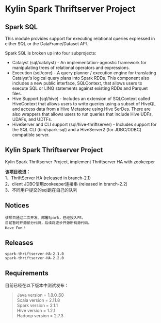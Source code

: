 # Kylin Spark Thriftserver Project
## Spark SQL

This module provides support for executing relational queries expressed in either SQL or the DataFrame/Dataset API.

Spark SQL is broken up into four subprojects:
 - Catalyst (sql/catalyst) - An implementation-agnostic framework for manipulating trees of relational operators and expressions.
 - Execution (sql/core) - A query planner / execution engine for translating Catalyst's logical query plans into Spark RDDs.  This component also includes a new public interface, SQLContext, that allows users to execute SQL or LINQ statements against existing RDDs and Parquet files.
 - Hive Support (sql/hive) - Includes an extension of SQLContext called HiveContext that allows users to write queries using a subset of HiveQL and access data from a Hive Metastore using Hive SerDes.  There are also wrappers that allows users to run queries that include Hive UDFs, UDAFs, and UDTFs.
 - HiveServer and CLI support (sql/hive-thriftserver) - Includes support for the SQL CLI (bin/spark-sql) and a HiveServer2 (for JDBC/ODBC) compatible server.
 
## Kylin Spark Thriftserver Project
Kylin Spark Thriftserver Project, implement Thriftserver HA with zookeeper

**该项目改进：**  
1、ThriftServer HA (released in branch-2.1)  
2、client JDBC使用zookeeper连接串 (released in branch-2.2)  
3、不同用户提交的sql跑在自己的队列  

## Notices

```
该项目通过二次开发、部署Spark，已经投入PE。
目前暂时开源部分代码，后续将逐步开源所有源代码。
Have Fun！
```

## Releases

```
spark-thriftserver-HA-2.1.0
spark-thriftserver-HA-2.2.0
```

## Requirements
目前已经在以下版本中测试发布：
> Java version = 1.8.0_60  
> Scala version = 2.11.8  
> Spark version = 2.1.1  
> Hive version =  1.2.1  
> Hadoop version = 2.7.3  




